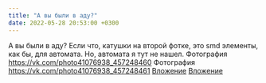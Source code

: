 ```yaml
---
title: "А вы были в аду?"
date: 2022-05-28 20:53:00 +0300
---
```


А вы были в аду?
Если что, катушки на второй фотке, это smd элементы, как бы, для автомата. Но, автомата я тут не нашел.
Фотография
<a class="vk-attach" href="https://vk.com/photo41076938_457248460">https://vk.com/photo41076938_457248460</a>
Фотография
<a class="vk-attach" href="https://vk.com/photo41076938_457248461">https://vk.com/photo41076938_457248461</a>
<a class="vk-attach" href="https://vk.com/photo41076938_457248460">Вложение</a>
<a class="vk-attach" href="https://vk.com/photo41076938_457248461">Вложение</a>
